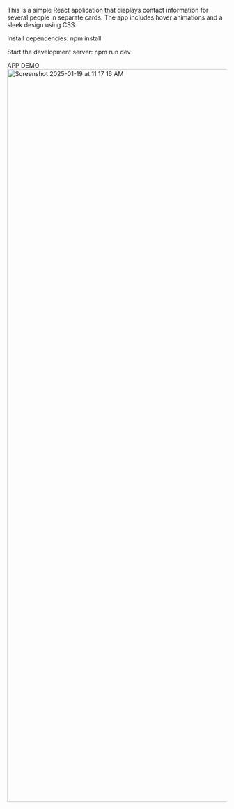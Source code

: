This is a simple React application that displays contact information for several people in separate cards. The app includes hover animations and a sleek design using CSS.

Install dependencies: npm install

Start the development server: npm run dev


APP DEMO
<img width="1680" alt="Screenshot 2025-01-19 at 11 17 16 AM" src="https://github.com/user-attachments/assets/94ef1707-858e-4648-895d-050934d48d82" />

